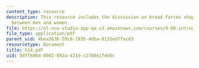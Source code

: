 ```yaml
---
content_type: resource
description: This resource includes the discussion on broad forces shaping the relationship
  between men and women.
file: https://ol-ocw-studio-app-qa.s3.amazonaws.com/courses/9-00-introduction-to-psychology-fall-2004/9dff846d8002892a421dc2786e1fdd6c_h14.pdf
file_type: application/pdf
parent_uid: 4bea3636-59c8-1935-4dba-8135ed7facd3
resourcetype: Document
title: h14.pdf
uid: 9dff846d-8002-892a-421d-c2786e1fdd6c
---
```

